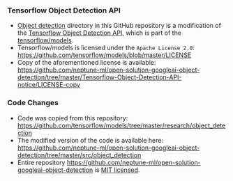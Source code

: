 ### Tensorflow Object Detection API
* [Object detection](https://github.com/neptune-ml/open-solution-googleai-object-detection/tree/master/src/object_detection) directory in this GitHub repository is a modification of the [Tensorflow Object Detection API](https://github.com/tensorflow/models/tree/master/research/object_detection), which is part of the [tensorflow/models](https://github.com/tensorflow/models).
* Tensorflow/models is licensed under the `Apache License 2.0`: https://github.com/tensorflow/models/blob/master/LICENSE
* Copy of the aforementioned license is available: https://github.com/neptune-ml/open-solution-googleai-object-detection/tree/master/Tensorflow-Object-Detection-API-notice/LICENSE-copy

### Code Changes
* Code was copied from this repository: https://github.com/tensorflow/models/tree/master/research/object_detection
* The modified version of the code is available here: https://github.com/neptune-ml/open-solution-googleai-object-detection/tree/master/src/object_detection
* Entire repository https://github.com/neptune-ml/open-solution-googleai-object-detection is [MIT licensed](https://github.com/neptune-ml/open-solution-googleai-object-detection/blob/master/LICENSE).
